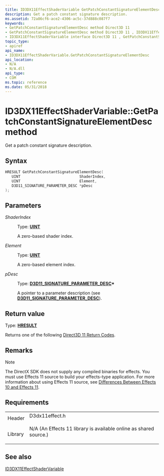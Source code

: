 ```yaml
---
title: ID3DX11EffectShaderVariable GetPatchConstantSignatureElementDesc method (D3dx11effect.h)
description: Get a patch constant signature description.
ms.assetid: 72a86cf6-ace2-4306-ac5c-37d888c087f7
keywords:
- GetPatchConstantSignatureElementDesc method Direct3D 11
- GetPatchConstantSignatureElementDesc method Direct3D 11 , ID3DX11EffectShaderVariable interface
- ID3DX11EffectShaderVariable interface Direct3D 11 , GetPatchConstantSignatureElementDesc method
topic_type:
- apiref
api_name:
- ID3DX11EffectShaderVariable.GetPatchConstantSignatureElementDesc
api_location:
- N/A
- N/A.dll
api_type:
- COM
ms.topic: reference
ms.date: 05/31/2018
---
```


# ID3DX11EffectShaderVariable::GetPatchConstantSignatureElementDesc method

Get a patch constant signature description.

## Syntax


```C++
HRESULT GetPatchConstantSignatureElementDesc(
   UINT                           ShaderIndex,
   UINT                           Element,
   D3D11_SIGNATURE_PARAMETER_DESC *pDesc
);
```



## Parameters

<dl> <dt>

*ShaderIndex* 
</dt> <dd>

Type: **[**UINT**](https://docs.microsoft.com/windows/desktop/WinProg/windows-data-types)**

A zero-based shader index.

</dd> <dt>

*Element* 
</dt> <dd>

Type: **[**UINT**](https://docs.microsoft.com/windows/desktop/WinProg/windows-data-types)**

A zero-based element index.

</dd> <dt>

*pDesc* 
</dt> <dd>

Type: **[**D3D11\_SIGNATURE\_PARAMETER\_DESC**](/windows/desktop/api/D3D11Shader/ns-d3d11shader-d3d11_signature_parameter_desc)\***

A pointer to a parameter description (see [**D3D11\_SIGNATURE\_PARAMETER\_DESC**](/windows/desktop/api/D3D11Shader/ns-d3d11shader-d3d11_signature_parameter_desc)).

</dd> </dl>

## Return value

Type: **[**HRESULT**](https://msdn.microsoft.com/library/Bb401631(v=MSDN.10).aspx)**

Returns one of the following [Direct3D 11 Return Codes](d3d11-graphics-reference-returnvalues.md).

## Remarks

> [!Note]  
> The DirectX SDK does not supply any compiled binaries for effects. You must use Effects 11 source to build your effects-type application. For more information about using Effects 11 source, see [Differences Between Effects 10 and Effects 11](d3d11-graphics-programming-guide-effects-differences.md).

 

## Requirements



|                    |                                                                                                                                              |
|--------------------|----------------------------------------------------------------------------------------------------------------------------------------------|
| Header<br/>  | <dl> <dt>D3dx11effect.h</dt> </dl>                                                    |
| Library<br/> | <dl> <dt>N/A (An Effects 11 library is available online as shared source.)</dt> </dl> |



## See also

<dl> <dt>

[ID3DX11EffectShaderVariable](id3dx11effectshadervariable.md)
</dt> </dl>

 

 






